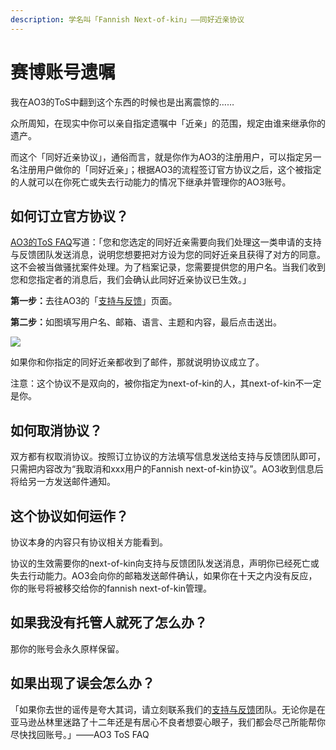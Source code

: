 ```yaml
---
description: 学名叫「Fannish Next-of-kin」——同好近亲协议
---
```


# 赛博账号遗嘱

我在AO3的ToS中翻到这个东西的时候也是出离震惊的……

众所周知，在现实中你可以亲自指定遗嘱中「近亲」的范围，规定由谁来继承你的遗产。

而这个「同好近亲协议」，通俗而言，就是你作为AO3的注册用户，可以指定另一名注册用户做你的「同好近亲」；根据AO3的流程签订官方协议之后，这个被指定的人就可以在你死亡或失去行动能力的情况下继承并管理你的AO3账号。

## 如何订立官方协议？

[AO3的ToS FAQ](https://archiveofourown.org/tos_faq)写道：「您和您选定的同好近亲需要向我们处理这一类申请的支持与反馈团队发送消息，说明您想要把对方设为您的同好近亲且获得了对方的同意。这不会被当做骚扰案件处理。为了档案记录，您需要提供您的用户名。当我们收到您和您指定者的消息后，我们会确认此同好近亲协议已生效。」

**第一步：**&#x53BB;往AO3的「[支持与反馈](https://archiveofourown.org/support)」页面。

**第二步：**&#x5982;图填写用户名、邮箱、语言、主题和内容，最后点击送出。



![](broken-reference)

如果你和你指定的同好近亲都收到了邮件，那就说明协议成立了。

注意：这个协议不是双向的，被你指定为next-of-kin的人，其next-of-kin不一定是你。

## 如何取消协议？

双方都有权取消协议。按照订立协议的方法填写信息发送给支持与反馈团队即可，只需把内容改为“我取消和xxx用户的Fannish next-of-kin协议”。AO3收到信息后将给另一方发送邮件通知。

## 这个协议如何运作？

协议本身的内容只有协议相关方能看到。

协议的生效需要你的next-of-kin向支持与反馈团队发送消息，声明你已经死亡或失去行动能力。AO3会向你的邮箱发送邮件确认，如果你在十天之内没有反应，你的账号将被移交给你的fannish next-of-kin管理。

## 如果我没有托管人就死了怎么办？

那你的账号会永久原样保留。

## 如果出现了误会怎么办？

「如果你去世的谣传是夸大其词，请立刻联系我们的[支持与反馈](https://archiveofourown.org/support)团队。无论你是在亚马逊丛林里迷路了十二年还是有居心不良者想耍心眼子，我们都会尽己所能帮你尽快找回账号。」——AO3 ToS FAQ
